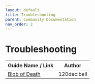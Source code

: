 ```yaml
---
layout: default
title: Troubleshooting
parent: Community Documentation
nav_order: 2
---
```


# Troubleshooting

| Guide Name / Link | Author |
|---|---|
| [Blob of Death](./120decibell/blob_of_death.md) | 120decibell |


